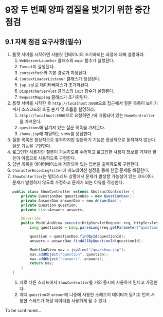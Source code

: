 # 9장 두 번째 양파 껍질을 벗기기 위한 중간 점검

## 9.1 자체 점검 요구사항(필수)

1. 톰캣 서버를 시작하면 서블릿 컨테이너의 초기화되는 과정에 대해 설명하라.
   1. `WebServerLauncher` 클래스의 `main` 함수가 실행된다.
   2. `Tomcat`이 실행된다.
   3. `contextPath`와 기본 경로가 지정된다.
   4. `ContextLoaderListener` 클래스가 생성된다.
   5. `jwp.sql`로 데이터베이스가 초기화된다.
   6. `DispatcherServlet` 클래스의 `init` 함수가 실행된다.
   7. `RequestMapping` 클래스가 초기화된다.
2. 톰캣 서버를 시작한 후 `http://localhost:8080`으로 접근해서 질문 목록이 보이기까지 소스코드의 호출 순서 및 흐름을 설명하라.
   1. `http://localhost:8080`으로 요청하면 `/`에 매핑되어 있는 `HomeController`을 가져온다.
   2. `questions`에 담겨져 있는 질문 목록을 가져온다.
   3. `/home.jsp`에 해당하는 view를 응답한다.
3. 질문 목록은 정상적으로 동작하지만 질문하기 기능은 정상적으로 동작하지 않는다. 질문 기능을 구현한다.
4. 로그인한 사용자만 질문이 가능하도록 수정하고 로그인한 사용자 정보를 가져와 글쓴이 이름으로 사용하도록 구현한다.
5. 답변 목록을 데이터베이스에 저장되어 있는 답변을 출력하도록 구현한다.
6. `CharacterEncodingFilter`에 애노테이션 설정을 통해 한글 문제를 해결한다.
7. `ShowContorller`는 멀티스레드 상황에서 문제가 발생할 가능성이 있는 코드이다.
   문제가 발생하지 않도록 수정하고 문제가 되는 이유를 작성한다.
   ```java
   public class ShowController extends AbstractController {
       private QuestionDao questionDao = new QuestionDao();
       private AnswerDao answerDao = new AnswerDao();
       private Question question;
       private List<Answer> answers;

       @Override
       public ModelAndView execute(HttpServletRequest req, HttpServletResponse response) throws Exception {
           Long questionId = Long.parseLong(req.getParameter("questionId"));

           question = questionDao.findById(questionId);
           answers = answerDao.findAllByQuestionId(questionId);

           ModelAndView mav = jspView("/qna/show.jsp");
           mav.addObject("question", question);
           mav.addObject("answers", answers);
           return mav;
       }
   }
   ```
   1. 서로 다른 스레드에서 `ShowController`를 거의 동시에 사용하게 된다고 가정한다.
   2. 이떄 `question`과 `answer`에 나중에 사용한 스레드의 데이터가 담기고 먼저 사용한 스레드가 해당 데이터를 사용하게 될 수 있다.

To be continued...
